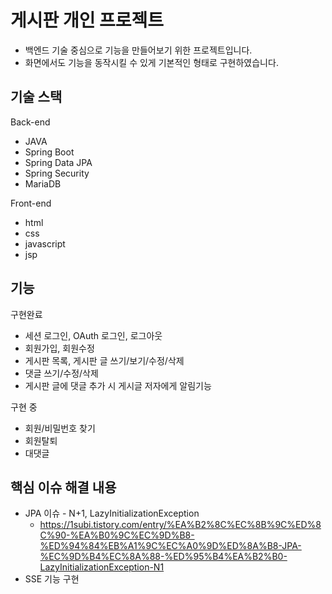 # 게시판 개인 프로젝트
* 백엔드 기술 중심으로 기능을 만들어보기 위한 프로젝트입니다.
* 화면에서도 기능을 동작시킬 수 있게 기본적인 형태로 구현하였습니다.

## 기술 스택
Back-end
* JAVA
* Spring Boot
* Spring Data JPA
* Spring Security
* MariaDB

Front-end
* html
* css
* javascript
* jsp

## 기능
구현완료
* 세션 로그인, OAuth 로그인, 로그아웃
* 회원가입, 회원수정
* 게시판 목록, 게시판 글 쓰기/보기/수정/삭제
* 댓글 쓰기/수정/삭제
* 게시판 글에 댓글 추가 시 게시글 저자에게 알림기능

구현 중
* 회원/비밀번호 찾기
* 회원탈퇴
* 대댓글

## 핵심 이슈 해결 내용
* JPA 이슈 - N+1, LazyInitializationException
  * https://1subi.tistory.com/entry/%EA%B2%8C%EC%8B%9C%ED%8C%90-%EA%B0%9C%EC%9D%B8-%ED%94%84%EB%A1%9C%EC%A0%9D%ED%8A%B8-JPA-%EC%9D%B4%EC%8A%88-%ED%95%B4%EA%B2%B0-LazyInitializationException-N1
* SSE 기능 구현
